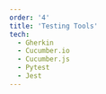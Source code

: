 ```yaml
---
order: '4'
title: 'Testing Tools'
tech:
  - Gherkin
  - Cucumber.io
  - Cucumber.js
  - Pytest
  - Jest
---
```

